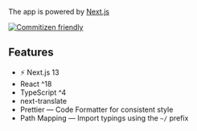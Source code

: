 The app is powered by [Next.js](https://nextjs.org/)

[![Commitizen friendly](https://img.shields.io/badge/commitizen-friendly-brightgreen.svg)](http://commitizen.github.io/cz-cli/)

## Features

- ⚡ Next.js 13
- React ^18
- TypeScript ^4
- next-translate
- Prettier — Code Formatter for consistent style
- Path Mapping — Import typings using the `~/` prefix